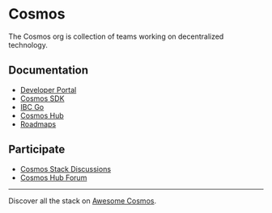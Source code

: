 # Cosmos

The Cosmos org is collection of teams working on decentralized technology.

## Documentation

* [Developer Portal](https://tutorials.cosmos.network/)
* [Cosmos SDK](https://docs.cosmos.network)
* [IBC Go](https://ibc.cosmos.network)
* [Cosmos Hub](https://hub.cosmos.network)
* [Roadmaps](https://github.com/orgs/cosmos/projects)

## Participate

* [Cosmos Stack Discussions](https://github.com/orgs/cosmos/discussions)
* [Cosmos Hub Forum](https://forum.cosmos.network)

---

Discover all the stack on [Awesome Cosmos](https://github.com/cosmos/awesome-cosmos).
